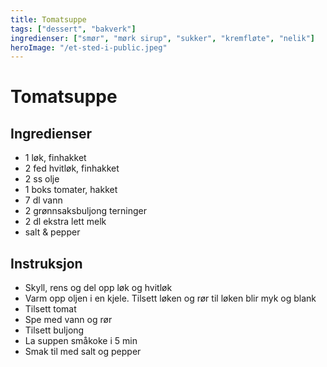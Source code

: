 ```yaml
---
title: Tomatsuppe
tags: ["dessert", "bakverk"]
ingredienser: ["smør", "mørk sirup", "sukker", "kremfløte", "nelik"]
heroImage: "/et-sted-i-public.jpeg"
---
```


# Tomatsuppe

## Ingredienser

- 1 løk, finhakket
- 2 fed hvitløk, finhakket
- 2 ss olje
- 1 boks tomater, hakket
- 7 dl vann
- 2 grønnsaksbuljong terninger
- 2 dl ekstra lett melk
- salt & pepper

## Instruksjon

- Skyll, rens og del opp løk og hvitløk
- Varm opp oljen i en kjele. Tilsett løken og rør til løken blir myk og blank
- Tilsett tomat
- Spe med vann og rør
- Tilsett buljong
- La suppen småkoke i 5 min
- Smak til med salt og pepper
